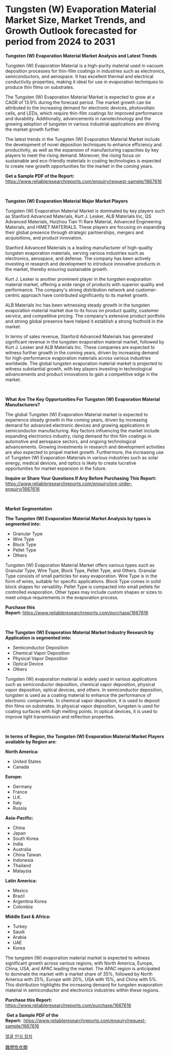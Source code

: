 <p><h1>Tungsten (W) Evaporation Material Market Size, Market Trends, and Growth Outlook forecasted for period from 2024 to 2031</h1></p><p><strong>Tungsten (W) Evaporation Material Market Analysis and Latest Trends</strong></p>
<p><p>Tungsten (W) Evaporation Material is a high-purity material used in vacuum deposition processes for thin-film coatings in industries such as electronics, semiconductors, and aerospace. It has excellent thermal and electrical conductivity properties, making it ideal for use in evaporation techniques to produce thin films on substrates.</p><p>The Tungsten (W) Evaporation Material Market is expected to grow at a CAGR of 13.9% during the forecast period. The market growth can be attributed to the increasing demand for electronic devices, photovoltaic cells, and LEDs, which require thin-film coatings for improved performance and durability. Additionally, advancements in nanotechnology and the growing adoption of tungsten in various industrial applications are driving the market growth further.</p><p>The latest trends in the Tungsten (W) Evaporation Material Market include the development of novel deposition techniques to enhance efficiency and productivity, as well as the expansion of manufacturing capacities by key players to meet the rising demand. Moreover, the rising focus on sustainable and eco-friendly materials in coating technologies is expected to create new growth opportunities for the market in the coming years.</p></p>
<p><strong>Get a Sample PDF of the Report:&nbsp;</strong> <a href="https://www.reliableresearchreports.com/enquiry/request-sample/1667616">https://www.reliableresearchreports.com/enquiry/request-sample/1667616</a></p>
<p>&nbsp;</p>
<p><strong>Tungsten (W) Evaporation Material Major Market Players</strong></p>
<p><p>Tungsten (W) Evaporation Material Market is dominated by key players such as Stanford Advanced Materials, Kurt J. Lesker, ALB Materials Inc, QS Advanced Materials, Huizhou Tian Yi Rare Material, Advanced Engineering Materials, and HIMET MATERIALS. These players are focusing on expanding their global presence through strategic partnerships, mergers and acquisitions, and product innovation.</p><p>Stanford Advanced Materials is a leading manufacturer of high-quality tungsten evaporation materials, serving various industries such as electronics, aerospace, and defense. The company has been actively investing in research and development to introduce innovative products in the market, thereby ensuring sustainable growth.</p><p>Kurt J. Lesker is another prominent player in the tungsten evaporation material market, offering a wide range of products with superior quality and performance. The company's strong distribution network and customer-centric approach have contributed significantly to its market growth.</p><p>ALB Materials Inc has been witnessing steady growth in the tungsten evaporation material market due to its focus on product quality, customer service, and competitive pricing. The company's extensive product portfolio and strong global presence have helped it establish a strong foothold in the market.</p><p>In terms of sales revenue, Stanford Advanced Materials has generated significant revenue in the tungsten evaporation material market, followed by Kurt J. Lesker and ALB Materials Inc. These companies are expected to witness further growth in the coming years, driven by increasing demand for high-performance evaporation materials across various industries worldwide. The global tungsten evaporation material market is projected to witness substantial growth, with key players investing in technological advancements and product innovations to gain a competitive edge in the market.</p></p>
<p>&nbsp;</p>
<p><strong>What Are The Key Opportunities For Tungsten (W) Evaporation Material Manufacturers?</strong></p>
<p><p>The global Tungsten (W) Evaporation Material market is expected to experience steady growth in the coming years, driven by increasing demand for advanced electronic devices and growing applications in semiconductor manufacturing. Key factors influencing the market include expanding electronics industry, rising demand for thin film coatings in automotive and aerospace sectors, and ongoing technological advancements. Growing investments in research and development activities are also expected to propel market growth. Furthermore, the increasing use of Tungsten (W) Evaporation Materials in various industries such as solar energy, medical devices, and optics is likely to create lucrative opportunities for market expansion in the future.</p></p>
<p><strong>Inquire or Share Your Questions If Any Before Purchasing This Report:</strong> <a href="https://www.reliableresearchreports.com/enquiry/pre-order-enquiry/1667616">https://www.reliableresearchreports.com/enquiry/pre-order-enquiry/1667616</a></p>
<p>&nbsp;</p>
<p><strong>Market Segmentation</strong></p>
<p><strong>The Tungsten (W) Evaporation Material Market Analysis by types is segmented into:</strong></p>
<p><ul><li>Granular Type</li><li>Wire Type</li><li>Block Type</li><li>Pellet Type</li><li>Others</li></ul></p>
<p><p>Tungsten (W) Evaporation Material Market offers various types such as Granular Type, Wire Type, Block Type, Pellet Type, and Others. Granular Type consists of small particles for easy evaporation. Wire Type is in the form of wires, suitable for specific applications. Block Type comes in solid block shapes for versatility. Pellet Type is compacted into small pellets for controlled evaporation. Other types may include custom shapes or sizes to meet unique requirements in the evaporation process.</p></p>
<p><strong>Purchase this Report:&nbsp;</strong><a href="https://www.reliableresearchreports.com/purchase/1667616">https://www.reliableresearchreports.com/purchase/1667616</a></p>
<p>&nbsp;</p>
<p><strong>The Tungsten (W) Evaporation Material Market Industry Research by Application is segmented into:</strong></p>
<p><ul><li>Semiconductor Deposition</li><li>Chemical Vapor Deposition</li><li>Physical Vapor Deposition</li><li>Optical Device</li><li>Others</li></ul></p>
<p><p>Tungsten (W) evaporation material is widely used in various applications such as semiconductor deposition, chemical vapor deposition, physical vapor deposition, optical devices, and others. In semiconductor deposition, tungsten is used as a coating material to enhance the performance of electronic components. In chemical vapor deposition, it is used to deposit thin films on substrates. In physical vapor deposition, tungsten is used for coating surfaces with high melting points. In optical devices, it is used to improve light transmission and reflection properties.</p></p>
<p>&nbsp;</p>
<p><strong>In terms of Region, the Tungsten (W) Evaporation Material Market Players available by Region are:</strong></p>
<p>
    <p> <strong> North America: </strong>
        <ul>
            <li>United States</li>
            <li>Canada</li>
        </ul>
        </p> 
    <p> <strong> Europe: </strong>
        <ul>
            <li>Germany</li>
            <li>France</li>
            <li>U.K.</li>
            <li>Italy</li>
            <li>Russia</li>
        </ul>
        </p> 
    <p> <strong> Asia-Pacific: </strong>
        <ul>
            <li>China</li>
            <li>Japan</li>
            <li>South Korea</li>
            <li>India</li>
            <li>Australia</li>
            <li>China Taiwan</li>
            <li>Indonesia</li>
            <li>Thailand</li>
            <li>Malaysia</li>
        </ul>
        </p> 
    <p> <strong> Latin America: </strong>
        <ul>
            <li>Mexico</li>
            <li>Brazil</li>
            <li>Argentina Korea</li>
            <li>Colombia</li>
        </ul>
        </p> 
    <p> <strong> Middle East & Africa: </strong>
        <ul>
            <li>Turkey</li>
            <li>Saudi</li>
            <li>Arabia</li>
            <li>UAE</li>
            <li>Korea</li>
        </ul>
    </p>
    </p>
<p><p>The tungsten (W) evaporation material market is expected to witness significant growth across various regions, with North America, Europe, China, USA, and APAC leading the market. The APAC region is anticipated to dominate the market with a market share of 35%, followed by North America with 25%, Europe with 20%, USA with 15%, and China with 5%. This distribution highlights the increasing demand for tungsten evaporation material in semiconductor and electronics industries within these regions.</p></p>
<p><strong>Purchase this Report: </strong><a href="https://www.reliableresearchreports.com/purchase/1667616">https://www.reliableresearchreports.com/purchase/1667616</a></p>
<p>&nbsp;<strong>Get a Sample PDF of the Report:&nbsp;&nbsp;</strong><a href="https://www.reliableresearchreports.com/enquiry/request-sample/1667616">https://www.reliableresearchreports.com/enquiry/request-sample/1667616</a></p>
<p><strong></strong></p>
<p><p><a href="https://github.com/laholand/Market-Research-Report-List-3/blob/main/455375144.md">얼굴 인식 장치</a></p><p><a href="https://github.com/mohamedbakry57/Market-Research-Report-List-3/blob/main/9096808412.md">難燃性衣類</a></p></p>
